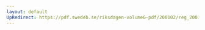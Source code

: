 ```yaml
---
layout: default
UpRedirect: https://pdf.swedeb.se/riksdagen-volumeG-pdf/200102/reg_200102/reg_200102_0411.pdf
---
```


